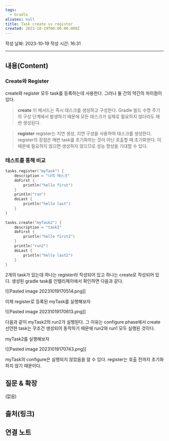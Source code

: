 ```yaml
---
tags:
  - Gradle
aliases: null
title: Task create vs register
created: 2023-10-19T00:00:00.000Z
---
```

작성 날짜: 2023-10-19
작성 시간: 16:31


----
## 내용(Content)

### Create와 Register

create와 register 모두 task를 등록하는데 사용한다. 그러나 둘 간의 약간의 차이점이 있다.

> **create**
> 이 메서드는 즉시 태스크를 생성하고 구성한다.  Gradle 빌드 수명 주기의 구성 단계에서 발생하기 때문에 모든 태스크가 실제로 필요하지 않더라도 매번 생성된다.

> **register**
> register는 지연 생성, 지연 구성을 사용하여 태스크를 생성한다. register의 장점은 매번 task를 초기화하는 것이 아닌 호출할 때 초기화한다. 이 때문에 필요하지 않으면 생성하지 않으므로 성능 향샹을 기대할 수 있다.


### 테스트를 통해 비교
```kotlin
tasks.register("myTask") {  
    description = "나의 태스크"  
    doFirst {  
        println("hello first")  
    }  
    println("run")  
    doLast {  
        println("hello last")  
    }  
}  
  
tasks.create("myTask2") {  
    description = "task2"  
    doFirst {  
        println("hello first2")  
    }  
    println("run2")  
    doLast {  
        println("hello last2")  
    }  
}
```

2개의 task가 있는데 하나는 register라 작성되어 있고 하나는 create로 작성되어 있다. 생성된 gradle task를 인텔리제이에서 확인하면 다음과 같다.

![[Pasted image 20231019170514.png]]

이제 register로 등록된 myTask를 실행해보자

![[Pasted image 20231019170613.png]]

다음과 같이 myTask2의 run2가 실행된다. 그 이유는 configure phase에서 create 선언한 task는 무조건 생성되어 동작하기 때문에 run2와 run1 모두 실행된 것이다.

myTask2를 실행해보자

![[Pasted image 20231019170743.png]]

myTask의 configure은 실행되지 않았음을 알 수 있다. register는 호출 전까지 초기화하지 않기 때문이다.

## 질문 & 확장

(없음)

## 출처(링크)


## 연결 노트










